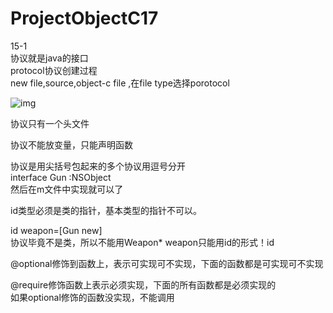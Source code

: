 # ProjectObjectC17
15-1<br/>
协议就是java的接口<br/>
protocol协议创建过程<br/>
new file,source,object-c file  ,在file type选择porotocol <br/>

![img]()

协议只有一个头文件<br/>

协议不能放变量，只能声明函数<br/>

协议是用尖括号包起来的多个协议用逗号分开<br/>
interface Gun :NSObject<Weapon><br/>
然后在m文件中实现就可以了<br/>

id类型必须是类的指针，基本类型的指针不可以。<br/>

id<Weapon> weapon=[Gun new]<br/>
协议毕竟不是类，所以不能用Weapon* weapon只能用id的形式！id<Weapon>  <br/>

@optional修饰到函数上，表示可实现可不实现，下面的函数都是可实现可不实现<br/>

@require修饰函数上表示必须实现，下面的所有函数都是必须实现的<br/>
如果optional修饰的函数没实现，不能调用<br/>
